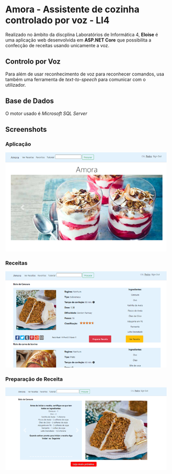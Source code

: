 # Amora - Assistente de cozinha controlado por voz - __LI4__

Realizado no âmbito da discplina Laboratórios de Informática 4, __Eloise__ é uma  aplicação web desenvolvida em **ASP.NET Core** que possibilita a confecção de receitas usando unicamente a voz.

## Controlo por Voz
Para além de usar reconhecimento de voz para reconhecer comandos, usa também uma ferramenta de *text-to-speech* para comunicar com o utilizador.

## Base de Dados
O motor usado é *Microsoft SQL Server*

## Screenshots
### Aplicação
![Screenshot1](/screen1.png)
### Receitas
![Screenshot2](/screen2.png)
### Preparação de Receita
![Screenshot3](/screen3.png)




